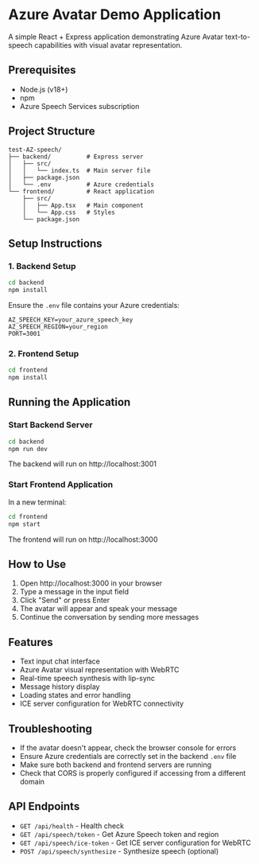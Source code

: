# Azure Avatar Demo Application

A simple React + Express application demonstrating Azure Avatar text-to-speech capabilities with visual avatar representation.

## Prerequisites

- Node.js (v18+)
- npm
- Azure Speech Services subscription

## Project Structure

```
test-AZ-speech/
├── backend/          # Express server
│   ├── src/
│   │   └── index.ts  # Main server file
│   ├── package.json
│   └── .env          # Azure credentials
└── frontend/         # React application
    ├── src/
    │   ├── App.tsx   # Main component
    │   └── App.css   # Styles
    └── package.json
```

## Setup Instructions

### 1. Backend Setup

```bash
cd backend
npm install
```

Ensure the `.env` file contains your Azure credentials:
```
AZ_SPEECH_KEY=your_azure_speech_key
AZ_SPEECH_REGION=your_region
PORT=3001
```

### 2. Frontend Setup

```bash
cd frontend
npm install
```

## Running the Application

### Start Backend Server

```bash
cd backend
npm run dev
```

The backend will run on http://localhost:3001

### Start Frontend Application

In a new terminal:

```bash
cd frontend
npm start
```

The frontend will run on http://localhost:3000

## How to Use

1. Open http://localhost:3000 in your browser
2. Type a message in the input field
3. Click "Send" or press Enter
4. The avatar will appear and speak your message
5. Continue the conversation by sending more messages

## Features

- Text input chat interface
- Azure Avatar visual representation with WebRTC
- Real-time speech synthesis with lip-sync
- Message history display
- Loading states and error handling
- ICE server configuration for WebRTC connectivity

## Troubleshooting

- If the avatar doesn't appear, check the browser console for errors
- Ensure Azure credentials are correctly set in the backend `.env` file
- Make sure both backend and frontend servers are running
- Check that CORS is properly configured if accessing from a different domain

## API Endpoints

- `GET /api/health` - Health check
- `GET /api/speech/token` - Get Azure Speech token and region
- `GET /api/speech/ice-token` - Get ICE server configuration for WebRTC
- `POST /api/speech/synthesize` - Synthesize speech (optional)